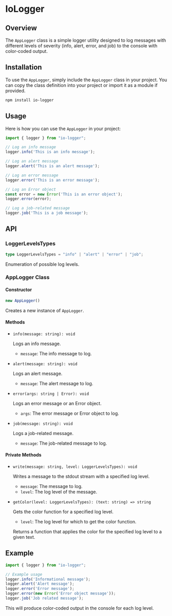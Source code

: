 # IoLogger

## Overview

The `AppLogger` class is a simple logger utility designed to log messages with different levels of severity (info, alert, error, and job) to the console with color-coded output.

## Installation

To use the `AppLogger`, simply include the `AppLogger` class in your project. You can copy the class definition into your project or import it as a module if provided.

```sh
npm install io-logger
```

## Usage

Here is how you can use the `AppLogger` in your project:

```typescript
import { logger } from "io-logger";

// Log an info message
logger.info('This is an info message');

// Log an alert message
logger.alert('This is an alert message');

// Log an error message
logger.error('This is an error message');

// Log an Error object
const error = new Error('This is an error object');
logger.error(error);

// Log a job-related message
logger.job('This is a job message');
```

## API

### LoggerLevelsTypes

```typescript
type LoggerLevelsTypes = "info" | "alert" | "error" | "job";
```

Enumeration of possible log levels.

### AppLogger Class

#### Constructor

```typescript
new AppLogger()
```

Creates a new instance of `AppLogger`.

#### Methods

- `info(message: string): void`

  Logs an info message.

    - `message`: The info message to log.

- `alert(message: string): void`

  Logs an alert message.

    - `message`: The alert message to log.

- `error(args: string | Error): void`

  Logs an error message or an Error object.

    - `args`: The error message or Error object to log.

- `job(message: string): void`

  Logs a job-related message.

    - `message`: The job-related message to log.

#### Private Methods

- `write(message: string, level: LoggerLevelsTypes): void`

  Writes a message to the stdout stream with a specified log level.

    - `message`: The message to log.
    - `level`: The log level of the message.

- `getColor(level: LoggerLevelsTypes): (text: string) => string`

  Gets the color function for a specified log level.

    - `level`: The log level for which to get the color function.

  Returns a function that applies the color for the specified log level to a given text.

## Example

```typescript
import { logger } from "io-logger";

// Example usage
logger.info('Informational message');
logger.alert('Alert message');
logger.error('Error message');
logger.error(new Error('Error object message'));
logger.job('Job related message');
```

This will produce color-coded output in the console for each log level.
